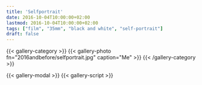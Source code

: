 ```yaml
---
title: 'Selfportrait'
date: 2016-10-04T10:00:00+02:00
lastmod: 2016-10-04T10:00:00+02:00
tags: ["film", "35mm", "black and white", "self-portrait"]
draft: false
---
```

{{< gallery-category >}}
    {{< gallery-photo fn="2016andbefore/selfportrait.jpg" caption="Me" >}}
{{< /gallery-category >}}

{{< gallery-modal >}}
{{< gallery-script >}}
<!--more-->
